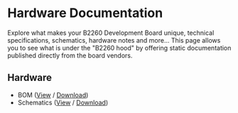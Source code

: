 # Hardware Documentation

Explore what makes your B2260  Development Board unique, technical specifications, schematics, hardware notes and more... This page allows you to see what is under the "B2260 hood" by offering static documentation published directly from the board vendors.

## Hardware

- BOM ([View](https://github.com/sdrobertw/B2260/blob/master/HardwareDocs/B2260_BOM.pdf) / [Download](https://github.com/sdrobertw/B2260/raw/master/HardwareDocs/B2260_BOM.pdf))
- Schematics ([View](https://github.com/sdrobertw/B2260/blob/master/HardwareDocs/B2260_Schematics.pdf) / [Download](https://github.com/sdrobertw/B2260/raw/master/HardwareDocs/B2260_Schematics.pdf))
